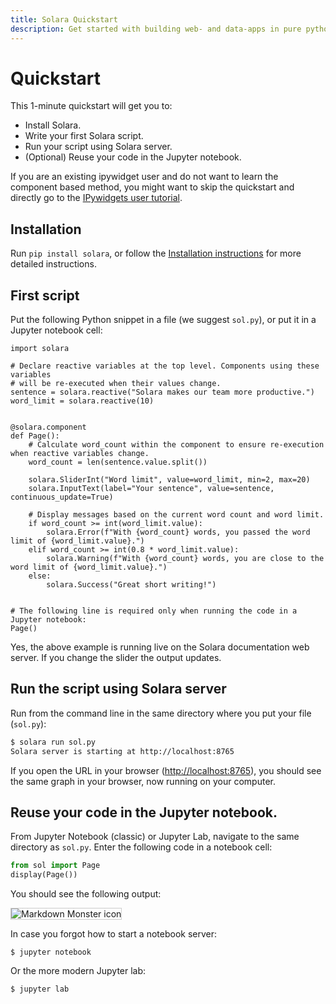 ```yaml
---
title: Solara Quickstart
description: Get started with building web- and data-apps in pure python with Solara.
---
```


# Quickstart

This 1-minute quickstart will get you to:

   * Install Solara.
   * Write your first Solara script.
   * Run your script using Solara server.
   * (Optional) Reuse your code in the Jupyter notebook.

If you are an existing ipywidget user and do not want to learn the component based method, you might want to skip the quickstart and directly go to the [IPywidgets user tutorial](/documentation/getting_started/tutorials/ipywidgets).

## Installation


Run `pip install solara`, or follow the [Installation instructions](/documentation/getting_started/installing) for more detailed instructions.


## First script

Put the following Python snippet in a file (we suggest `sol.py`), or put it in a Jupyter notebook cell:

```solara
import solara

# Declare reactive variables at the top level. Components using these variables
# will be re-executed when their values change.
sentence = solara.reactive("Solara makes our team more productive.")
word_limit = solara.reactive(10)


@solara.component
def Page():
    # Calculate word_count within the component to ensure re-execution when reactive variables change.
    word_count = len(sentence.value.split())

    solara.SliderInt("Word limit", value=word_limit, min=2, max=20)
    solara.InputText(label="Your sentence", value=sentence, continuous_update=True)

    # Display messages based on the current word count and word limit.
    if word_count >= int(word_limit.value):
        solara.Error(f"With {word_count} words, you passed the word limit of {word_limit.value}.")
    elif word_count >= int(0.8 * word_limit.value):
        solara.Warning(f"With {word_count} words, you are close to the word limit of {word_limit.value}.")
    else:
        solara.Success("Great short writing!")


# The following line is required only when running the code in a Jupyter notebook:
Page()
```

Yes, the above example is running live on the Solara documentation web server. If you change the slider the output updates.

## Run the script using Solara server

Run from the command line in the same directory where you put your file (`sol.py`):

```bash
$ solara run sol.py
Solara server is starting at http://localhost:8765
```

If you open the URL in your browser ([http://localhost:8765](http://localhost:8765)), you should see the same graph in your browser, now running on your computer.

## Reuse your code in the Jupyter notebook.

From Jupyter Notebook (classic) or Jupyter Lab, navigate to the same directory as `sol.py`. Enter the following code in a notebook cell:

```python
from sol import Page
display(Page())
```

You should see the following output:

<img src="https://dxhl76zpt6fap.cloudfront.net/public/quickstart-notebook.webp" alt="Markdown Monster icon" style="border: 1px solid #ccc;" />

In case you forgot how to start a notebook server:

    $ jupyter notebook

Or the more modern Jupyter lab:

    $ jupyter lab
